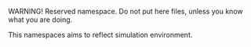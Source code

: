 WARNING! Reserved namespace. Do not put here files, unless you know what you are doing.

This namespaces aims to reflect simulation environment.
